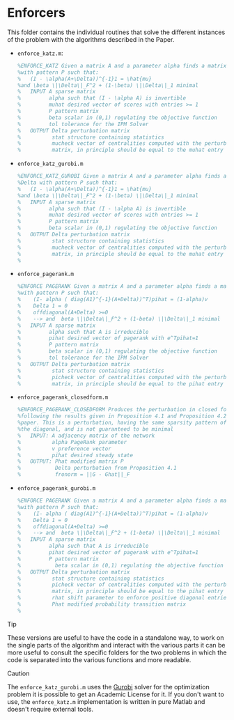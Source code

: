 # Enforcers

This folder contains the individual routines that solve the different 
instances of the problem with the algorithms described in the Paper.

- `enforce_katz.m`:
   ```matlab
   %ENFORCE_KATZ Given a matrix A and a parameter alpha finds a matrix Delta
   %with pattern P such that:
   %   (I - \alpha(A+\Delta))^{-1}1 = \hat{mu}
   %and \beta \|\Delta\|_F^2 + (1-\beta) \|\Delta\|_1 minimal
   %   INPUT A sparse matrix
   %         alpha such that (I - \alpha A) is invertible
   %         muhat desired vector of scores with entries >= 1
   %         P pattern matrix
   %         beta scalar in (0,1) regulating the objective function
   %         tol tolerance for the IPM Solver
   %   OUTPUT Delta perturbation matrix
   %          stat structure containing statistics
   %          mucheck vector of centralities computed with the perturbed
   %          matrix, in principle should be equal to the muhat entry
   ```
- `enforce_katz_gurobi.m`
   ```matlab
   %ENFORCE_KATZ_GUROBI Given a matrix A and a parameter alpha finds a matrix 
   %Delta with pattern P such that:
   %   (I - \alpha(A+\Delta))^{-1}1 = \hat{mu}
   %and \beta \|\Delta\|_F^2 + (1-\beta) \|\Delta\|_1 minimal
   %   INPUT A sparse matrix
   %         alpha such that (I - \alpha A) is invertible
   %         muhat desired vector of scores with entries >= 1
   %         P pattern matrix
   %         beta scalar in (0,1) regulating the objective function
   %   OUTPUT Delta perturbation matrix
   %          stat structure containing statistics
   %          mucheck vector of centralities computed with the perturbed
   %          matrix, in principle should be equal to the muhat entry
   %
   ```
- `enforce_pagerank.m`
   ```matlab
   %ENFORCE PAGERANK Given a matrix A and a parameter alpha finds a matrix Delta
   %with pattern P such that:
   %    (I- alpha ( diag(A1)^{-1}(A+Delta))^T)pihat = (1-alpha)v
   %    Delta 1 = 0
   %    offdiagonal(A+Delta) >=0
   %    --> and  beta \|\Delta\|_F^2 + (1-beta) \|\Delta\|_1 minimal
   %   INPUT A sparse matrix
   %         alpha such that A is irreducible
   %         pihat desired vector of pagerank with e^Tpihat=1
   %         P pattern matrix
   %         beta scalar in (0,1) regulating the objective function
   %         tol tolerance for the IPM Solver
   %   OUTPUT Delta perturbation matrix
   %          stat structure containing statistics
   %          picheck vector of centralities computed with the perturbed
   %          matrix, in principle should be equal to the pihat entry
   ```
- `enforce_pagerank_closedform.m`
   ```matlab
   %ENFORCE_PAGERANK_CLOSEDFORM Produces the perturbation in closed form   
   %following the results given in Proposition 4.1 and Proposition 4.2 of the
   %paper. This is a perturbation, having the same sparsity pattern of A plus
   %the diagonal, and is not guaranteed to be minimal
   %   INPUT: A adjacency matrix of the network
   %          alpha PageRank parameter
   %          v preference vector
   %          pihat desired steady state
   %   OUTPUT: Phat modified matrix P
   %           Delta perturbation from Proposition 4.1
   %           fronorm = ||G - Ghat||_F
   ```
- `enforce_pagerank_gurobi.m`
  ```matlab
  %ENFORCE PAGERANK Given a matrix A and a parameter alpha finds a matrix Delta
  %with pattern P such that:
  %    (I- alpha ( diag(A1)^{-1}(A+Delta))^T)pihat = (1-alpha)v
  %    Delta 1 = 0
  %    offdiagonal(A+Delta) >=0
  %    --> and  beta \|\Delta\|_F^2 + (1-beta) \|\Delta\|_1 minimal
  %   INPUT A sparse matrix
  %         alpha such that A is irreducible
  %         pihat desired vector of pagerank with e^Tpihat=1
  %         P pattern matrix
  %           beta scalar in (0,1) regulating the objective function
  %   OUTPUT Delta perturbation matrix
  %          stat structure containing statistics
  %          picheck vector of centralities computed with the perturbed
  %          matrix, in principle should be equal to the pihat entry
  %          rhat shift parameter to enforce positive diagonal entries, may be zero
  %          Phat modified probability transition matrix
  %
  ```


> [!TIP]
> These versions are useful to have the code in a standalone way, to work 
> on the single parts of the algorithm and interact with the various parts 
> it can be more useful to consult the specific folders for the two 
> problems in which the code is separated into the various functions 
> and more readable.

> [!CAUTION]
> The `enforce_katz_gurobi.m` uses the [Gurobi](https://www.gurobi.com) solver for the optimization problem
> it is possible to get an Academic License for it. If you don't want to use, the 
> `enforce_katz.m` implementation is written in pure Matlab and doesn't require external 
> tools.
